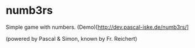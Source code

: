 numb3rs
=======

Simple game with numbers. (Demo)[http://dev.pascal-iske.de/numb3rs/]

(powered by Pascal & Simon, known by Fr. Reichert)
